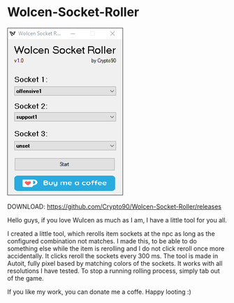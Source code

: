 # Wolcen-Socket-Roller

![Image of Yaktocat](https://raw.githubusercontent.com/Crypto90/Wolcen-Socket-Roller/master/screenshot.png)

DOWNLOAD: https://github.com/Crypto90/Wolcen-Socket-Roller/releases

Hello guys, if you love Wulcen as much as I am, I have a little tool for you all.

I created a little tool, which rerolls item sockets at the npc as long as the configured combination not matches. I made this, to be able to do something else while the item is rerolling and I do not click reroll once more accidentally. It clicks reroll the sockets every 300 ms. The tool is made in Autoit, fully pixel based by matching colors of the sockets. It works with all resolutions I have tested. To stop a running rolling process, simply tab out of the game.

If you like my work, you can donate me a coffe. Happy looting :)
